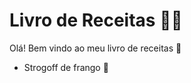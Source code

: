 # Livro de Receitas :man_cook:

Olá! Bem vindo ao meu livro de receitas :wave:

- Strogoff de frango :chicken:

  
